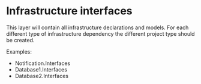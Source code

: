 ﻿# Infrastructure interfaces

This layer will contain all infrastructure declarations and models.
For each different type of infrastructure dependency the different project type should be created.

Examples:
* Notification.Interfaces
* Database1.Interfaces
* Database2.Interfaces
